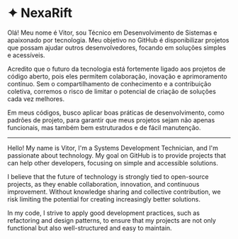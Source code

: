 # ✦ NexaRift

Olá! Meu nome é Vitor, sou Técnico em Desenvolvimento de Sistemas e apaixonado por tecnologia. Meu objetivo no GitHub é disponibilizar projetos que possam ajudar outros desenvolvedores, focando em soluções simples e acessíveis.

Acredito que o futuro da tecnologia está fortemente ligado aos projetos de código aberto, pois eles permitem colaboração, inovação e aprimoramento contínuo. Sem o compartilhamento de conhecimento e a contribuição coletiva, corremos o risco de limitar o potencial de criação de soluções cada vez melhores.

Em meus códigos, busco aplicar boas práticas de desenvolvimento, como padrões de projeto, para garantir que meus projetos sejam não apenas funcionais, mas também bem estruturados e de fácil manutenção.

---

Hello! My name is Vitor, I'm a Systems Development Technician, and I'm passionate about technology. My goal on GitHub is to provide projects that can help other developers, focusing on simple and accessible solutions.

I believe that the future of technology is strongly tied to open-source projects, as they enable collaboration, innovation, and continuous improvement. Without knowledge sharing and collective contribution, we risk limiting the potential for creating increasingly better solutions.

In my code, I strive to apply good development practices, such as refactoring and design patterns, to ensure that my projects are not only functional but also well-structured and easy to maintain.
